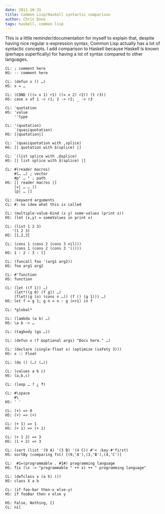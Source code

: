 ```yaml
---
date: 2011-10-31
title: Common Lisp/Haskell syntactic comparison
author: Chris Done
tags: haskell, common lisp
---
```


This is a little reminder/documentation for myself to explain that,
despite having nice regular s-expression syntax, Common Lisp actually
has a lot of syntactic concepts. I add comparison to Haskell because
Haskell is known (perhaps superfically) for having a lot of syntax
compared to other languages.

    CL: ; comment here
    HS: -- comment here

    CL: (defun x () …)
    HS: x = …

    CL: (COND (((= x 1) r1) ((= x 2) r2)) (t r3))
    HS: case x of 1 -> r1; 2 -> r2; _ -> r3

    CL: 'quotation
    HS: 'value
        ''type

    CL: '(quotation)
        `(quasiquotation)
    HS: [|quotation|]

    CL: `(quasiquotation with ,splice)
    HS: [| quotation with $(splice) |]

    CL: `(list splice with ,@splice)
    HS: [| list splice with $(splice) |]

    CL: #(reader macros)
        #(… …) ; vector
        #p" … " ; path
    HS: [| reader macros |]
        [v| … … |]
        [p| … |]

    CL: :keyword arguments
    CL: #: no idea what this is called

    CL: (multiple-value-bind (x y) some-values (print x))
    HS: (let (x,y) = someValues in print x)

    CL: (list 1 2 3)
       '(1 2 3)
    HS: [1,2,3]

    CL: (cons 1 (cons 2 (cons 3 nil)))
        (cons 1 (cons 2 (cons 3 '())))
    HS: 1 : 2 : 3 : []

    CL: (funcall foo '(arg1 arg2))
    HS: foo arg1 arg2

    CL: #'function
    HS: function

    CL: (let ((f 1)) …)
        (let*((g 0) (f g)) …)
        (flet((g (n) (cons n …)) (f () (g 1))) …)
    HS: let f = g 1; g n = n : g (n+1) in f

    CL: *global*

    CL: (lambda (a b) …)
    HS: \a b -> …

    CL: (tagbody (go …))

    CL: (defun x (f &optional args) "Docs here." …)

    CL: (declare (single-float x) (optimize (safety 3)))
    HS: x :: Float

    CL: (do () (…) (…))

    CL: (values a b c)
    HS: (a,b,c)

    CL: (loop … ? ¿ ‽)

    CL: #\space
        #\
    HS: ' '

    CL: (+) => 0
    HS: (+) => (+)

    CL: (+ 1) => 1
    HS: (+ 1) => (+ 1)

    CL: (+ 1 2) => 3
    HS: (1 + 2) => 3

    CL: (sort (list '(9 A) '(3 B) '(4 C)) #'< :key #'first)
    HS: sortBy (comparing fst) [(9,'A'),(3,'B'),(4,'C')]

    CL:  #1=(programmable . #1#) programming language
    HS: fix (\x -> "programmable " ++ x) ++ " programming language"

    CL: (defclass x (a b) ())
    HS: class X a b

    CL: (if foo-bar then-x else-y)
    HS: if fooBar then x else y

    HS: False, Nothing, []
    CL: nil
